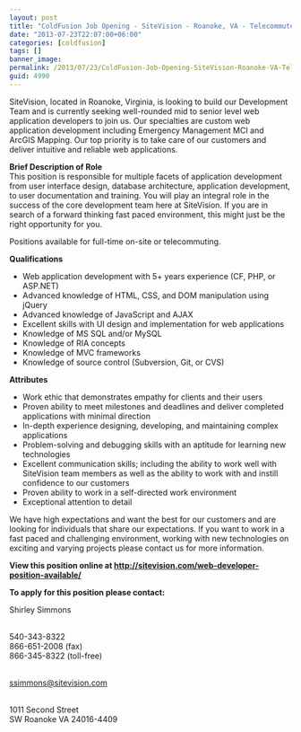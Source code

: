 ```yaml
---
layout: post
title: "ColdFusion Job Opening - SiteVision - Roanoke, VA - Telecommute"
date: "2013-07-23T22:07:00+06:00"
categories: [coldfusion]
tags: []
banner_image: 
permalink: /2013/07/23/ColdFusion-Job-Opening-SiteVision-Roanoke-VA-Telecommute
guid: 4990
---
```


<p>
	SiteVision, located in Roanoke, Virginia, is looking to build our Development Team and is currently seeking well-rounded mid to senior level web application developers to join us. Our specialties are custom web application development including Emergency Management MCI and ArcGIS Mapping. Our top priority is to take care of our customers and deliver intuitive and reliable web applications.
</p>

<p>
	<strong>Brief Description of Role</strong><br />
	This position is responsible for multiple facets of application development from user interface design, database architecture, application development, to user documentation and training. You will play an integral role in the success of the core development team here at SiteVision. If you are in search of a forward thinking fast paced environment, this might just be the right opportunity for you.
</p>

<p>Positions available for full-time on-site or telecommuting.</p>

<strong>Qualifications</strong>
<ul>
	<li>Web application development with 5+ years experience (CF, PHP, or ASP.NET)</li> 
	<li>Advanced knowledge of HTML, CSS, and DOM manipulation using jQuery</li>
	<li>Advanced knowledge of JavaScript and AJAX</li>
	<li>Excellent skills with UI design and implementation for web applications</li>
	<li>Knowledge of MS SQL and/or MySQL</li>
	<li>Knowledge of RIA concepts</li>
	<li>Knowledge of MVC frameworks</li>
	<li>Knowledge of source control (Subversion, Git, or CVS)</li>
</ul>

<strong>Attributes</strong>
<ul>
	<li>Work ethic that demonstrates empathy for clients and their users</li>
	<li>Proven ability to meet milestones and deadlines and deliver completed applications with minimal direction</li>
	<li>In-depth experience designing, developing, and maintaining complex applications</li>
	<li>Problem-solving and debugging skills with an aptitude for learning new technologies</li>
	<li>Excellent communication skills; including the ability to work well with SiteVision team members as well as the ability to work with and instill confidence to our customers</li>
	<li>Proven ability to work in a self-directed work environment</li>
	<li>Exceptional attention to detail</li>
</ul>

<p>We have high expectations and want the best for our customers and are looking for individuals that share our expectations. If you want to work in a fast paced and challenging environment, working with new technologies on exciting and varying projects please contact us for more information.</p>


<p><strong>View this position online at <a href="http://sitevision.com/web-developer-position-available/">http://sitevision.com/web-developer-position-available/</a></strong></p>

<p><strong>To apply for this position please contact:</strong></p>

Shirley Simmons
<br /><br />

540-343-8322<br />
866-651-2008 (fax)<br />
866-345-8322 (toll-free)
<br /><br />

ssimmons@sitevision.com
<br /><br />

1011 Second Street<br />
SW Roanoke VA 24016-4409
<br /><br />